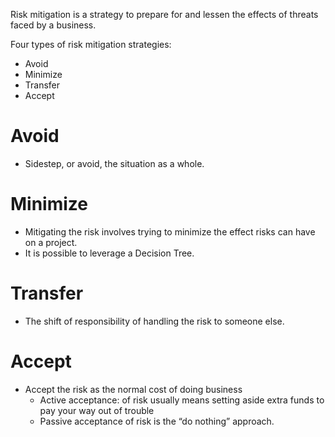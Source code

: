 Risk mitigation is a strategy to prepare for and lessen the effects of threats faced by a business. 

Four types of risk mitigation strategies:
- Avoid
- Minimize
- Transfer
- Accept

# Avoid
- Sidestep, or avoid, the situation as a whole. 
# Minimize
- Mitigating the risk involves trying to minimize the effect risks can have on a project. 
- It is possible to leverage a Decision Tree.
# Transfer
- The shift of responsibility of handling the risk to someone else. 
# Accept
- Accept the risk as the normal cost of doing business
	- Active acceptance: of risk usually means setting aside extra funds to pay your way out of trouble
	- Passive acceptance of risk is the “do nothing” approach.